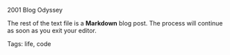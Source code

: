 2001 Blog Odyssey

The rest of the text file is a **Markdown** blog post. The process will continue
as soon as you exit your editor.

Tags: life, code
